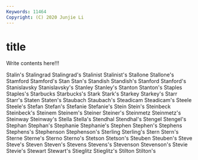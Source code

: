 ```yaml
---
Keywords: 11464
Copyright: (C) 2020 Junjie Li
---
```


# title

Write contents here!!!

Stalin's
Stalingrad 
Stalingrad's 
Stalinist 
Stalinist's 
Stallone 
Stallone's 
Stamford 
Stamford's 
Stan 
Stan's
Standish 
Standish's 
Stanford 
Stanford's 
Stanislavsky 
Stanislavsky's 
Stanley 
Stanley's 
Stanton 
Stanton's
Staples 
Staples's 
Starbucks 
Starbucks's 
Stark 
Stark's 
Starkey 
Starkey's 
Starr 
Starr's
Staten 
Staten's 
Staubach 
Staubach's 
Steadicam 
Steadicam's 
Steele 
Steele's 
Stefan 
Stefan's
Stefanie 
Stefanie's 
Stein 
Stein's 
Steinbeck 
Steinbeck's 
Steinem 
Steinem's 
Steiner 
Steiner's
Steinmetz 
Steinmetz's 
Steinway 
Steinway's 
Stella 
Stella's 
Stendhal 
Stendhal's 
Stengel 
Stengel's
Stephan 
Stephan's 
Stephanie 
Stephanie's 
Stephen 
Stephen's 
Stephens 
Stephens's 
Stephenson 
Stephenson's
Sterling 
Sterling's 
Stern 
Stern's 
Sterne 
Sterne's 
Sterno 
Sterno's 
Stetson 
Stetson's
Steuben 
Steuben's 
Steve 
Steve's 
Steven 
Steven's 
Stevens 
Stevens's 
Stevenson 
Stevenson's
Stevie 
Stevie's 
Stewart 
Stewart's 
Stieglitz 
Stieglitz's 
Stilton 
Stilton's 

